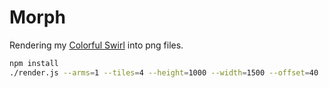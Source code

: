 # Morph

Rendering my [Colorful Swirl](https://www.shadertoy.com/view/XsSyWw) into png files.

```sh
npm install
./render.js --arms=1 --tiles=4 --height=1000 --width=1500 --offset=40
```
